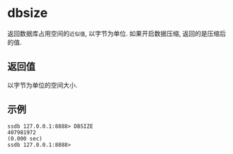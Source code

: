 # dbsize

返回数据库占用空间的`近似值`, 以字节为单位. 如果开启数据压缩, 返回的是压缩后的值.

## 返回值

以字节为单位的空间大小.

## 示例

	ssdb 127.0.0.1:8888> DBSIZE
	407981972
	(0.000 sec)
	ssdb 127.0.0.1:8888> 
